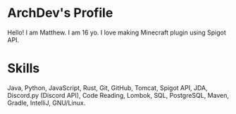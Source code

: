 # ArchDev's Profile

Hello! I am Matthew. I am 16 yo. I love making Minecraft plugin using Spigot API.

# Skills

Java, Python, JavaScript, Rust, Git, GitHub, Tomcat, Spigot API, JDA, Discord.py (Discord API), Code Reading, Lombok, SQL, PostgreSQL, Maven, Gradle, IntelliJ, GNU/Linux.
